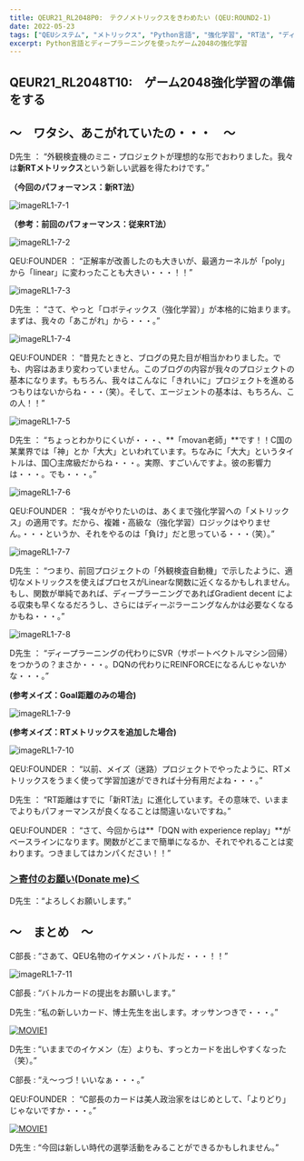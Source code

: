 ```yaml
---
title: QEUR21_RL2048P0:　テクノメトリックスをきわめたい (QEU:ROUND2-1)
date: 2022-05-23
tags: ["QEUシステム", "メトリックス", "Python言語", "強化学習", "RT法", "ディープラーニング", "2048"]
excerpt: Python言語とディープラーニングを使ったゲーム2048の強化学習
---
```


## QEUR21_RL2048T10:　ゲーム2048強化学習の準備をする

## ～　ワタシ、あこがれていたの・・・　～

D先生 ： “外観検査機のミニ・プロジェクトが理想的な形でおわりました。我々は**新RTメトリックス**という新しい武器を得たわけです。”

**（今回のパフォーマンス：新RT法）**

![imageRL1-7-1](/2022-05-30-QEUR21_RL2048P1/imageRL1-7-1.jpg)

**（参考：前回のパフォーマンス：従来RT法）**

![imageRL1-7-2](/2022-05-30-QEUR21_RL2048P1/imageRL1-7-2.jpg)

QEU:FOUNDER ： “正解率が改善したのも大きいが、最適カーネルが「poly」から「linear」に変わったことも大きい・・・！！”

![imageRL1-7-3](/2022-05-30-QEUR21_RL2048P1/imageRL1-7-3.jpg)

D先生 ： “さて、やっと「ロボティックス（強化学習）」が本格的に始まります。まずは、我々の「あこがれ」から・・・。”

![imageRL1-7-4](/2022-05-30-QEUR21_RL2048P1/imageRL1-7-4.jpg)

QEU:FOUNDER ： “昔見たときと、ブログの見た目が相当かわりました。でも、内容はあまり変わっていません。このブログの内容が我々のプロジェクトの基本になります。もちろん、我々はこんなに「きれいに」プロジェクトを進めるつもりはないからね・・・（笑）。そして、エージェントの基本は、もちろん、この人！！”

![imageRL1-7-5](/2022-05-30-QEUR21_RL2048P1/imageRL1-7-5.jpg)

D先生 ： “ちょっとわかりにくいが・・・、**「movan老師」**です！！C国の某業界では「神」とか「大大」といわれています。ちなみに「大大」というタイトルは、国〇主席級だからね・・・。実際、すごいんですよ。彼の影響力は・・・。でも・・・。”

![imageRL1-7-6](/2022-05-30-QEUR21_RL2048P1/imageRL1-7-6.jpg)

QEU:FOUNDER ： “我々がやりたいのは、あくまで強化学習への「メトリックス」の適用です。だから、複雑・高級な（強化学習）ロジックはやりません。・・・というか、それをやるのは「負け」だと思っている・・・（笑）。”

![imageRL1-7-7](/2022-05-30-QEUR21_RL2048P1/imageRL1-7-7.jpg)

D先生 ： “つまり、前回プロジェクトの「外観検査自動機」で示したように、適切なメトリックスを使えばプロセスがLinearな関数に近くなるかもしれません。もし、関数が単純であれば、ディープラーニングであればGradient decent による収束も早くなるだろうし、さらにはディーぷラーニングなんかは必要なくなるかもね・・・。”

![imageRL1-7-8](/2022-05-30-QEUR21_RL2048P1/imageRL1-7-8.jpg)

D先生 ： “ディープラーニングの代わりにSVR（サポートベクトルマシン回帰）をつかうの？まさか・・・。DQNの代わりにREINFORCEになるんじゃないかな・・・。”

**(参考メイズ：Goal距離のみの場合)**

![imageRL1-7-9](/2022-05-30-QEUR21_RL2048P1/imageRL1-7-9.jpg)

**(参考メイズ：RTメトリックスを追加した場合)**

![imageRL1-7-10](/2022-05-30-QEUR21_RL2048P1/imageRL1-7-10.jpg)

QEU:FOUNDER ： “以前、メイズ（迷路）プロジェクトでやったように、RTメトリックスをうまく使って学習加速ができれば十分有用だよね・・・。”

D先生 ： “RT距離はすでに「新RT法」に進化しています。その意味で、いままでよりもパフォーマンスが良くなることは間違いないですね。”

QEU:FOUNDER ： “さて、今回からは**「DQN with experience replay」**がベースラインになります。関数がどこまで簡単になるか、それでやれることは変わります。つきましてはカンパください！！”

### [＞寄付のお願い(Donate me)＜](https://www.paypal.com/paypalme/QEUglobal?v=1&utm_source=unp&utm_medium=email&utm_campaign=RT000481&utm_unptid=29844400-7613-11ec-ac72-3cfdfef0498d&ppid=RT000481&cnac=HK&rsta=en_GB%28en-HK%29&cust=5QPFDMW9B2T7Q&unptid=29844400-7613-11ec-ac72-3cfdfef0498d&calc=f860991d89600&unp_tpcid=ppme-social-business-profile-creat-ed&page=main%3Aemail%3ART000481&pgrp=main%3Aemail&e=cl&mchn=em&s=ci&mail=sys&appVersion=1.71.0&xt=104038)

D先生 ：“よろしくお願いします。”

## ～　まとめ　～

C部長 : “さあて、QEU名物のイケメン・バトルだ・・・！！”

![imageRL1-7-11](/2022-05-30-QEUR21_RL2048P1/imageRL1-7-11.jpg)

C部長 : “バトルカードの提出をお願いします。”

D先生 : “私の新しいカード、博士先生を出します。オッサンつきで・・・。”

[![MOVIE1](http://img.youtube.com/vi/fC0pLbT15G8/0.jpg)](http://www.youtube.com/watch?v=fC0pLbT15G8 "博士と九州男の高円寺対談！")

D先生 : “いままでのイケメン（左）よりも、すっとカードを出しやすくなった（笑）。”

C部長 : “え～っづ！いいなぁ・・・。”

QEU:FOUNDER ： “C部長のカードは美人政治家をはじめとして、「よりどり」じゃないですか・・・。”

[![MOVIE1](http://img.youtube.com/vi/ToiTDCCUkAE/0.jpg)](http://www.youtube.com/watch?v=ToiTDCCUkAE "水道橋博士 さんと話して、参院選で勝てる「空中戦」が見えてきた！")

D先生 : “今回は新しい時代の選挙活動をみることができるかもしれません。”

